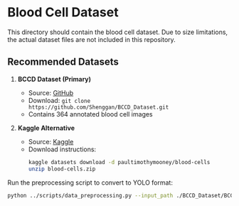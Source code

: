 # Blood Cell Dataset

This directory should contain the blood cell dataset. Due to size limitations, the actual dataset files are not included in this repository.

## Recommended Datasets

1. **BCCD Dataset (Primary)**
   - Source: [GitHub](https://github.com/Shenggan/BCCD_Dataset)
   - Download: `git clone https://github.com/Shenggan/BCCD_Dataset.git`
   - Contains 364 annotated blood cell images

2. **Kaggle Alternative**
   - Source: [Kaggle](https://www.kaggle.com/datasets/paultimothymooney/blood-cells)
   - Download instructions:
     ```bash
     kaggle datasets download -d paultimothymooney/blood-cells
     unzip blood-cells.zip
     ```


Run the preprocessing script to convert to YOLO format:
```bash
python ../scripts/data_preprocessing.py --input_path ./BCCD_Dataset/BCCD --output_path ./processed

